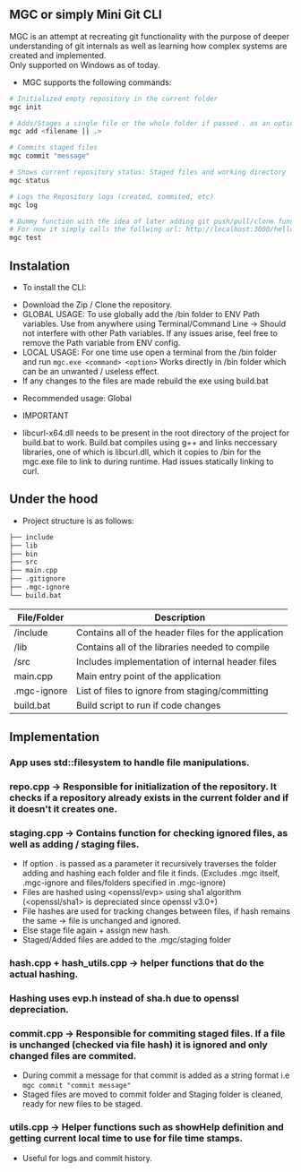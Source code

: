 ## MGC or simply Mini Git CLI
MGC is an attempt at recreating git functionality with the purpose of deeper understanding of git internals as well as learning how complex systems are created and implemented.\
Only supported on Windows as of today.

* MGC supports the following commands:

```bash
# Initialized empty repository in the current folder
mgc init

# Adds/Stages a single file or the whole folder if passed . as an option
mgc add <filename || .>

# Commits staged files
mgc commit "message"

# Shows current repository status: Staged files and working directory
mgc status

# Logs the Repository logs (created, commited, etc)
mgc log

# Dummy function with the idea of later adding git push/pull/clone functionality using curl
# For now it simply calls the follwing url: http://localhost:3000/hello for testing purposes
mgc test 
```

## Instalation

* To install the CLI:

- Download the Zip / Clone the repository.
- GLOBAL USAGE: To use globally add the /bin folder to ENV Path variables. Use from anywhere using Terminal/Command Line -> Should not interfere with other Path variables.
If any issues arise, feel free to remove the Path variable from ENV config.
- LOCAL USAGE: For one time use open a terminal from the /bin folder and run ```mgc.exe <command> <option>```   Works directly in /bin folder which can be an unwanted / useless effect.
- If any changes to the files are made rebuild the exe using build.bat

* Recommended usage: Global

* IMPORTANT
* libcurl-x64.dll needs to be present in the root directory of the project for build.bat to work.
Build.bat compiles using g++ and links neccessary libraries, one of which is libcurl.dll, which it copies to /bin for the mgc.exe file to link to during runtime.
Had issues statically linking to curl.

## Under the hood

* Project structure is as follows:
```bash
├── include
├── lib
├── bin
├── src
├── main.cpp
├── .gitignore
├── .mgc-ignore
└── build.bat
```

| File/Folder   | Description                                           |
|---------------|-------------------------------------------------------|
| /include      | Contains all of the header files for the application  |
| /lib          | Contains all of the libraries needed to compile       |
| /src          | Includes implementation of internal header files      |
| main.cpp      | Main entry point of the application                   |
| .mgc-ignore   | List of files to ignore from staging/committing       |
| build.bat     | Build script to run if code changes                   |

## Implementation

### App uses std::filesystem to handle file manipulations.

### repo.cpp -> Responsible for initialization of the repository. It checks if a repository already exists in the current folder and if it doesn't it creates one.

### staging.cpp -> Contains function for checking ignored files, as well as adding / staging files.

* If option . is passed as a parameter it recursively traverses the folder adding and hashing each folder and file it finds. (Excludes .mgc itself, .mgc-ignore and files/folders specified in .mgc-ignore)
* Files are hashed using <openssl/evp> using sha1 algorithm (<openssl/sha1> is depreciated since openssl v3.0+)
* File hashes are used for tracking changes between files, if hash remains the same -> file is unchanged and ignored.
* Else stage file again + assign new hash.
* Staged/Added files are added to the .mgc/staging folder

### hash.cpp + hash_utils.cpp -> helper functions that do the actual hashing.
### Hashing uses evp.h instead of sha.h due to openssl depreciation.

### commit.cpp -> Responsible for commiting staged files. If a file is unchanged (checked via file hash) it is ignored and only changed files are commited.
* During commit a message for that commit is added as a string format i.e ``` mgc commit "commit message" ```
* Staged files are moved to commit folder and Staging folder is cleaned, ready for new files to be staged.

### utils.cpp -> Helper functions such as showHelp definition and getting current local time to use for file time stamps. 
* Useful for logs and commit history.

###
